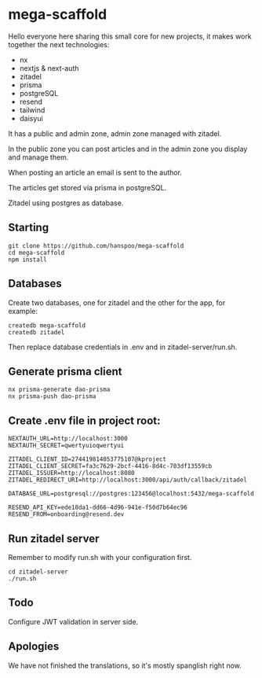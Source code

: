 # mega-scaffold

Hello everyone here sharing this small core for new projects, it makes work together the next technologies:

- nx
- nextjs & next-auth
- zitadel
- prisma
- postgreSQL
- resend
- tailwind
- daisyui

It has a public and admin zone, admin zone managed with zitadel.

In the public zone you can post articles and in the admin zone you display and manage them.

When posting an article an email is sent to the author.

The articles get stored via prisma in postgreSQL.

Zitadel using postgres as database.

## Starting

```
git clone https://github.com/hanspoo/mega-scaffold
cd mega-scaffold
npm install
```

## Databases

Create two databases, one for zitadel and the other for the app, for example:

```
createdb mega-scaffold
createdb zitadel
```

Then replace database credentials in .env and in zitadel-server/run.sh.

## Generate prisma client

```
nx prisma-generate dao-prisma
nx prisma-push dao-prisma
```

## Create .env file in project root:

```
NEXTAUTH_URL=http://localhost:3000
NEXTAUTH_SECRET=qwertyuioqwertyui

ZITADEL_CLIENT_ID=274419814053775107@kproject
ZITADEL_CLIENT_SECRET=fa3c7629-2bcf-4416-8d4c-703df13559cb
ZITADEL_ISSUER=http://localhost:8080
ZITADEL_REDIRECT_URI=http://localhost:3000/api/auth/callback/zitadel

DATABASE_URL=postgresql://postgres:123456@localhost:5432/mega-scaffold

RESEND_API_KEY=ede18da1-dd66-4d96-941e-f50d7b64ec96
RESEND_FROM=onboarding@resend.dev

```

## Run zitadel server

Remember to modify run.sh with your configuration first.

```
cd zitadel-server
./run.sh
```

## Todo

Configure JWT validation in server side.

## Apologies

We have not finished the translations, so it's mostly spanglish right now.
